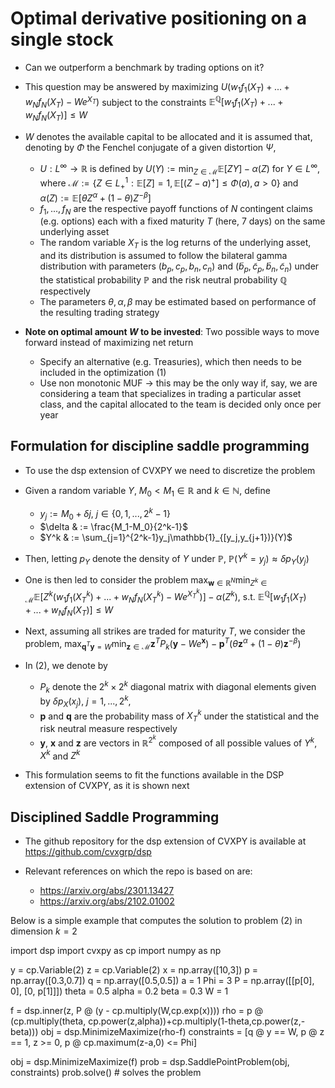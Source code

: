 # Optimal derivative positioning on a single stock

- Can we outperform a benchmark by trading options on it?

- This question may be answered by maximizing $U(w_1f_1(X_T)+...+w_Nf_N(X_T)-We^{X_T})$ subject to the constraints $\mathbb{E}^{\mathbb{Q}}[w_1f_1(X_T)+...+w_Nf_N(X_T)] \leq W$
- $W$ denotes the available capital to be allocated and it is assumed that, denoting by $\Phi$ the Fenchel conjugate of a given distortion $\Psi$,
  - $U:L^{\infty}\rightarrow \mathbb{R}$ is defined by $U(Y) := \min_{Z\in\mathcal{M}}\mathbb{E}[ZY]-\alpha(Z)$ for $Y\in L^{\infty}$, where $\mathcal{M} := \{Z\in L^1_+:\mathbb{E}[Z]=1,\mathbb{E}[(Z-a)^+]\leq \Phi(a), a > 0\}$ and $\alpha(Z) := \mathbb{E}[\theta Z^{\alpha}+(1-\theta)Z^{-\beta}]$
  - $f_1,...,f_N$ are the respective payoff functions of $N$ contingent claims (e.g. options) each with a fixed maturity $T$ (here, 7 days) on the same underlying asset
  - The random variable $X_T$ is the log returns of the underlying asset, and its distribution is assumed to follow the bilateral gamma distribution with parameters $(b_p,c_p,b_n,c_n)$ and $(\tilde{b}_p,\tilde{c}_p,\tilde{b}_n,\tilde{c}_n)$ under the statistical probability $\mathbb{P}$ and the risk neutral probability $\mathbb{Q}$ respectively
  - The parameters $\theta,\alpha,\beta$ may be estimated based on performance of the resulting trading strategy

- **Note on optimal amount $W$ to be invested**: Two possible ways to move forward instead of maximizing net return
  - Specify an alternative (e.g. Treasuries), which then needs to be included in the optimization (1)
  - Use non monotonic MUF -> this may be the only way if, say, we are considering a team that specializes in trading a particular asset class, and the capital allocated to the team is decided only once per year

## Formulation for discipline saddle programming

- To use the dsp extension of CVXPY we need to discretize the problem

- Given a random variable $Y$, $M_0<M_1\in \mathbb{R}$ and $k\in \mathbb{N}$, define
  - $y_j := M_0+\delta j, \ j\in\{0,1,...,2^k-1\}$
  - $\delta & := \frac{M_1-M_0}{2^k-1}$
  - $Y^k & := \sum_{j=1}^{2^k-1}y_j\mathbb{1}_{[y_j,y_{j+1})}(Y)$

- Then, letting $p_Y$ denote the density of $Y$ under $\mathbb{P}$, $\mathbb{P}\left(Y^k=y_j\right)\approx \delta p_Y\left(y_j\right)$

- One is then led to consider the problem 
$\max_{\mathbf{w} \in \mathbb{R}^N} \min_{Z^k\in\mathcal{M}} \mathbb{E}[Z^k(w_1f_1(X^k_T)+...+w_Nf_N(X^k_T)-We^{X^k_T})] - \alpha(Z^k)$,
$\text{s.t. } \mathbb{E}^{\mathbb{Q}}[w_1f_1(X_T)+...+w_Nf_N(X_T)] \leq W$

- Next, assuming all strikes are traded for maturity $T$, we consider the problem,
$\max_{\mathbf{q}^T\mathbf{y}=W}
    \min_{\mathbf{z}\in\mathcal{M}} \mathbf{z}^TP_k(\mathbf{y}-We^{\mathbf{x}}) - \mathbf{p}^T(\theta \mathbf{z}^{\alpha}+(1-\theta)\mathbf{z}^{-\beta})$
- In (2), we denote by
  - $P_k$ denote the $2^{k}\times 2^{k}$ diagonal matrix with diagonal elements given by $\delta p_{X}(x_j)$, $j=1,...,2^k$,
  - $\mathbf{p}$ and $\mathbf{q}$ are the probability mass of $X^k_T$ under the statistical and the risk neutral measure respectively
  - $\mathbf{y}$, $\mathbf{x}$ and $\mathbf{z}$ are vectors in $\mathbb{R}^{2^k}$ composed of all possible values of $Y^k$, $X^k$ and $Z^k$
- This formulation seems to fit the functions available in the DSP extension of CVXPY, as it is shown next

## Disciplined Saddle Programming

- The github repository for the dsp extension of CVXPY is available at <https://github.com/cvxgrp/dsp>

- Relevant references on which the repo is based on are:
  - <https://arxiv.org/abs/2301.13427>
  - <https://arxiv.org/abs/2102.01002>

Below is a simple example that computes the solution to problem (2) in dimension $k = 2$

import dsp
import cvxpy as cp
import numpy as np

y = cp.Variable(2)
z = cp.Variable(2)
x = np.array([10,3])
p = np.array([0.3,0.7])
q = np.array([0.5,0.5])
a = 1
Phi = 3
P = np.array([[p[0], 0], [0, p[1]]])
theta = 0.5
alpha = 0.2
beta = 0.3
W = 1

f = dsp.inner(z, P @ (y - cp.multiply(W,cp.exp(x))))
rho = p @ (cp.multiply(theta, cp.power(z,alpha))+cp.multiply(1-theta,cp.power(z,-beta)))
obj = dsp.MinimizeMaximize(rho-f)
constraints = [q @ y == W, p @ z == 1, z >= 0, p @ cp.maximum(z-a,0) <= Phi]

obj = dsp.MinimizeMaximize(f)
prob = dsp.SaddlePointProblem(obj, constraints)
prob.solve()  # solves the problem
